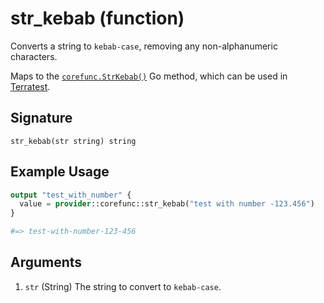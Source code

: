 <!--
---
page_title: "str_kebab function - corefunc"
subcategory: ""
description: |-
  Converts a string to kebab-case, removing any non-alphanumeric characters.
  Maps to the corefunc.StrKebab() https://pkg.go.dev/github.com/northwood-labs/terraform-provider-corefunc/corefunc#StrKebab Go method, which can be used in Terratest https://terratest.gruntwork.io.
---
-->

# str_kebab (function)

Converts a string to `kebab-case`, removing any non-alphanumeric characters.

Maps to the [`corefunc.StrKebab()`](https://pkg.go.dev/github.com/northwood-labs/terraform-provider-corefunc/corefunc#StrKebab) Go method, which can be used in [Terratest](https://terratest.gruntwork.io).

## Signature

<!-- signature generated by tfplugindocs -->
```text
str_kebab(str string) string
```

## Example Usage

```terraform
output "test_with_number" {
  value = provider::corefunc::str_kebab("test with number -123.456")
}

#=> test-with-number-123-456
```

## Arguments

<!-- arguments generated by tfplugindocs -->
1. `str` (String) The string to convert to `kebab-case`.

<!-- Preview the provider docs with the Terraform registry provider docs preview tool: https://registry.terraform.io/tools/doc-preview -->

